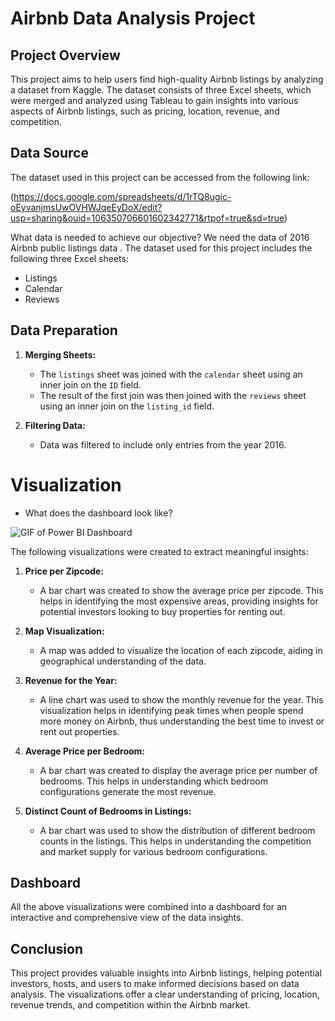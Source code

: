 # Airbnb Data Analysis Project

## Project Overview
This project aims to help users find high-quality Airbnb listings by analyzing a dataset from Kaggle. The dataset consists of three Excel sheets, which were merged and analyzed using Tableau to gain insights into various aspects of Airbnb listings, such as pricing, location, revenue, and competition.

## Data Source
The dataset used in this project can be accessed from the following link:

(https://docs.google.com/spreadsheets/d/1rTQ8ugic-oEyvanjmsUwOVHWJqeEyDoX/edit?usp=sharing&ouid=106350706601602342771&rtpof=true&sd=true)

What data is needed to achieve our objective? We need the data of 2016 Airbnb public listings data .
The dataset used for this project includes the following three Excel sheets:
- Listings
- Calendar
- Reviews

## Data Preparation
1. **Merging Sheets:**
   - The `listings` sheet was joined with the `calendar` sheet using an inner join on the `ID` field.
   - The result of the first join was then joined with the `reviews` sheet using an inner join on the `listing_id` field.
   
2. **Filtering Data:**
   - Data was filtered to include only entries from the year 2016.

# Visualization 

- What does the dashboard look like?

![GIF of Power BI Dashboard](assets/images/top_uk_youtubers_2024.gif)


The following visualizations were created to extract meaningful insights:

1. **Price per Zipcode:**
   - A bar chart was created to show the average price per zipcode. This helps in identifying the most expensive areas, providing insights for potential investors looking to buy properties for renting out.

2. **Map Visualization:**
   - A map was added to visualize the location of each zipcode, aiding in geographical understanding of the data.

3. **Revenue for the Year:**
   - A line chart was used to show the monthly revenue for the year. This visualization helps in identifying peak times when people spend more money on Airbnb, thus understanding the best time to invest or rent out properties.

4. **Average Price per Bedroom:**
   - A bar chart was created to display the average price per number of bedrooms. This helps in understanding which bedroom configurations generate the most revenue.

5. **Distinct Count of Bedrooms in Listings:**
   - A bar chart was used to show the distribution of different bedroom counts in the listings. This helps in understanding the competition and market supply for various bedroom configurations.

## Dashboard
All the above visualizations were combined into a dashboard for an interactive and comprehensive view of the data insights.

## Conclusion
This project provides valuable insights into Airbnb listings, helping potential investors, hosts, and users to make informed decisions based on data analysis. The visualizations offer a clear understanding of pricing, location, revenue trends, and competition within the Airbnb market.
